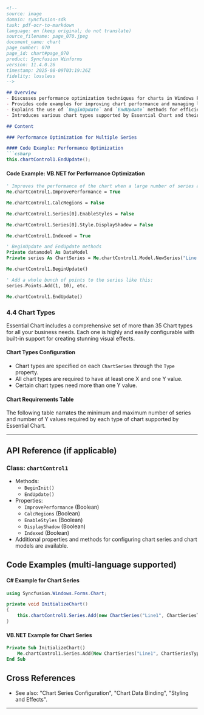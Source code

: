 ```markdown
<!--
source: image
domain: syncfusion-sdk
task: pdf-ocr-to-markdown
language: en (keep original; do not translate)
source_filename: page_070.jpeg
document_name: chart
page_number: 070
page_id: chart#page_070
product: Syncfusion Winforms
version: 11.4.0.26
timestamp: 2025-08-09T03:19:26Z
fidelity: lossless
-->

## Overview
- Discusses performance optimization techniques for charts in Windows Forms.
- Provides code examples for improving chart performance and managing large series.
- Explains the use of `BeginUpdate` and `EndUpdate` methods for efficient chart updates.
- Introduces various chart types supported by Essential Chart and their configurability.

## Content

### Performance Optimization for Multiple Series

#### Code Example: Performance Optimization
```csharp
this.chartControl1.EndUpdate();
```

#### Code Example: VB.NET for Performance Optimization
```vb
' Improves the performance of the chart when a large number of series are used.
Me.chartControl1.ImprovePerformance = True

Me.chartControl1.CalcRegions = False

Me.chartControl1.Series[0].EnableStyles = False

Me.chartControl1.Series[0].Style.DisplayShadow = False

Me.chartControl1.Indexed = True

' BeginUpdate and EndUpdate methods
Private datamodel As DataModel
Private series As ChartSeries = Me.chartControl1.Model.NewSeries("Line 1", ChartSeriesType.Line)

Me.chartControl1.BeginUpdate()

' Add a whole bunch of points to the series like this:
series.Points.Add(1, 10), etc.

Me.chartControl1.EndUpdate()
```

### 4.4 Chart Types

Essential Chart includes a comprehensive set of more than 35 Chart types for all your business needs. Each one is highly and easily configurable with built-in support for creating stunning visual effects.

#### Chart Types Configuration
- Chart types are specified on each `ChartSeries` through the `Type` property.
- All chart types are required to have at least one X and one Y value.
- Certain chart types need more than one Y value.

#### Chart Requirements Table
The following table narrates the minimum and maximum number of series and number of Y values required by each type of chart supported by Essential Chart.

---

## API Reference (if applicable)

### Class: `chartControl1`
- Methods:
  - `BeginInit()`
  - `EndUpdate()`
- Properties:
  - `ImprovePerformance` (Boolean)
  - `CalcRegions` (Boolean)
  - `EnableStyles` (Boolean)
  - `DisplayShadow` (Boolean)
  - `Indexed` (Boolean)
- Additional properties and methods for configuring chart series and chart models are available.

## Code Examples (multi-language supported)

#### C# Example for Chart Series
```csharp
using Syncfusion.Windows.Forms.Chart;

private void InitializeChart()
{
    this.chartControl1.Series.Add(new ChartSeries("Line1", ChartSeriesType.Line));
}
```

#### VB.NET Example for Chart Series
```vb
Private Sub InitializeChart()
    Me.chartControl1.Series.Add(New ChartSeries("Line1", ChartSeriesType.Line))
End Sub
```

## Cross References

- See also: "Chart Series Configuration", "Chart Data Binding", "Styling and Effects".

---

<!-- tags: [Syncfusion Winforms, Chart, Performance Optimization, Chart Types, Essential Chart, Series Configuration] keywords: [chart, performance, series, BeginUpdate, EndUpdate, chartControl, chart types, data binding, series configuration, styling, effects, multiple series, optimization] -->
```